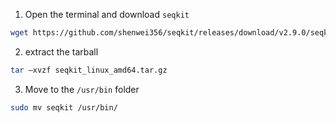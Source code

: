 1. Open the terminal and download  `seqkit`

```Bash
wget https://github.com/shenwei356/seqkit/releases/download/v2.9.0/seqkit_linux_amd64.tar.gz
```
2. extract the tarball

```Bash
tar –xvzf seqkit_linux_amd64.tar.gz
```
3. Move to the `/usr/bin` folder

```Bash
sudo mv seqkit /usr/bin/
```  
